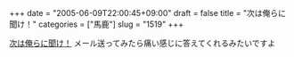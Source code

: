 +++
date = "2005-06-09T22:00:45+09:00"
draft = false
title = "次は俺らに聞け！"
categories = ["馬鹿"]
slug = "1519"
+++

<a href="http://kike.jugem.jp/" target="_blank">次は俺らに聞け！</a>
メール送ってみたら痛い感じに答えてくれるみたいですよ
